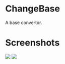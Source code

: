 # ChangeBase
A base convertor.

# Screenshots
<img src="https://i.imgur.com/fZou17J.jpg" />
<img src="https://i.imgur.com/YJbzqkq.jpg" />

